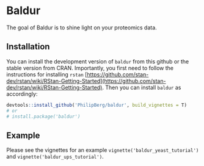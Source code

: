
<!-- README.md is generated from README.Rmd. Please edit that file -->

# Baldur

The goal of Baldur is to shine light on your proteomics data.

## Installation
You can install the development version of `baldur` from this github or the stable version from CRAN.
Importantly, you first need to follow the instructions for installing `rstan` [https://github.com/stan-dev/rstan/wiki/RStan-Getting-Started](https://github.com/stan-dev/rstan/wiki/RStan-Getting-Started).
Then you can install `baldur` as accordingly:
``` r
devtools::install_github('PhilipBerg/baldur', build_vignettes = T)
# or
# install.package('baldur')
```
## Example

Please see the vignettes for an example `vignette('baldur_yeast_tutorial')` and `vignette('baldur_ups_tutorial')`.
